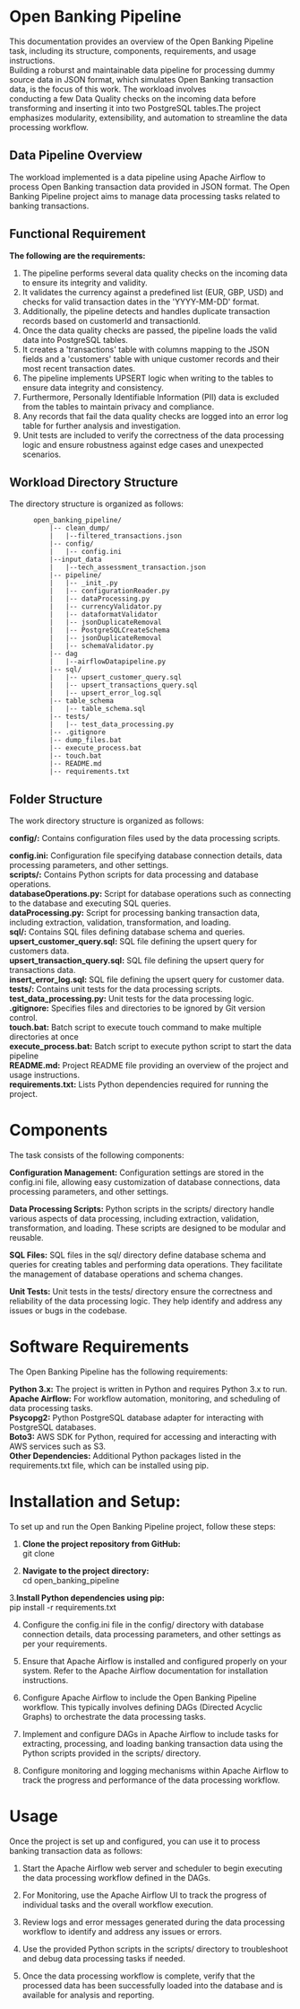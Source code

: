 # Open Banking Pipeline
This documentation provides an overview of the Open Banking Pipeline task, including its structure, components, requirements, and usage instructions.<br>
Building a roburst and maintainable data pipeline for processing dummy source data in JSON format, which simulates Open Banking transaction data, is the focus of this work. The workload involves<br> conducting a few Data Quality checks on the incoming data before transforming and inserting it into two PostgreSQL tables.The project emphasizes modularity, extensibility, and automation to streamline the data processing workflow.<br>

##  Data Pipeline Overview
The workload implemented is a data pipeline using Apache Airflow to process Open Banking transaction data provided in JSON format. The Open Banking Pipeline project aims to manage data processing tasks related to banking transactions.<br>

## Functional Requirement

**The following are the requirements:** <br>
1. The pipeline performs several data quality checks on the incoming data to ensure its integrity and validity.<br>
2. It validates the currency against a predefined list (EUR, GBP, USD) and checks for valid transaction dates in the 'YYYY-MM-DD' format.<br>
3. Additionally, the pipeline detects and handles duplicate transaction records based on customerId and transactionId.<br>
4. Once the data quality checks are passed, the pipeline loads the valid data into PostgreSQL tables.<br>
5. It creates a 'transactions' table with columns mapping to the JSON fields and a 'customers' table with unique customer records and their most recent transaction dates.<br>
6. The pipeline implements UPSERT logic when writing to the tables to ensure data integrity and consistency.<br>
7. Furthermore, Personally Identifiable Information (PII) data is excluded from the tables to maintain privacy and compliance.<br>
8. Any records that fail the data quality checks are logged into an error log table for further analysis and investigation.<br>
9. Unit tests are included to verify the correctness of the data processing logic and ensure robustness against edge cases and unexpected scenarios.<br>


## Workload Directory Structure
The directory structure is organized as follows:

          open_banking_pipeline/
              |-- clean_dump/
              |   |--filtered_transactions.json
              |-- config/
              |   |-- config.ini
              |--input_data
              |   |--tech_assessment_transaction.json
              |-- pipeline/
              |   |-- _init_.py
              |   |-- configurationReader.py
              |   |-- dataProcessing.py
              |   |-- currencyValidator.py
              |   |-- dataformatValidator
              |   |-- jsonDuplicateRemoval
              |   |-- PostgreSQLCreateSchema
              |   |-- jsonDuplicateRemoval
              |   |-- schemaValidator.py
              |-- dag
              |   |--airflowDatapipeline.py
              |-- sql/
              |   |-- upsert_customer_query.sql
              |   |-- upsert_transactions_query.sql
              |   |-- upsert_error_log.sql
              |-- table_schema
              |   |-- table_schema.sql
              |-- tests/
              |   |-- test_data_processing.py
              |-- .gitignore
              |-- dump_files.bat
              |-- execute_process.bat
              |-- touch.bat
              |-- README.md
              |-- requirements.txt
              

## Folder Structure
The work directory structure is organized as follows:<br>

**config/:** Contains configuration files used by the data processing scripts.<br>

**config.ini:** Configuration file specifying database connection details, data processing parameters, and other settings.<br>
**scripts/:** Contains Python scripts for data processing and database operations.<br>
**databaseOperations.py:** Script for database operations such as connecting to the database and executing SQL queries.<br>
**dataProcessing.py:** Script for processing banking transaction data, including extraction, validation, transformation, and loading.<br>
**sql/:** Contains SQL files defining database schema and queries.<br>
**upsert_customer_query.sql:** SQL file defining the upsert query for customers data.<br>
**upsert_transaction_query.sql:** SQL file defining the upsert query for transactions data.<br>
**insert_error_log.sql:** SQL file defining the upsert query for customer data.<br>
**tests/:** Contains unit tests for the data processing scripts.<br>
**test_data_processing.py:** Unit tests for the data processing logic.<br>
**.gitignore:** Specifies files and directories to be ignored by Git version control.<br>
**touch.bat:** Batch script to execute touch command to make multiple directories at once<br>
**execute_process.bat:** Batch script to execute python script to start the data pipeline<br>
**README.md:** Project README file providing an overview of the project and usage instructions.<br>
**requirements.txt:** Lists Python dependencies required for running the project.<br>


# Components
The task consists of the following components:<br>

**Configuration Management:** Configuration settings are stored in the config.ini file, allowing easy customization of database connections, data processing parameters, and other settings.<br>

**Data Processing Scripts:** Python scripts in the scripts/ directory handle various aspects of data processing, including extraction, validation, transformation, and loading. These scripts are designed to be modular and reusable.<br>

**SQL Files:** SQL files in the sql/ directory define database schema and queries for creating tables and performing data operations. They facilitate the management of database operations and schema changes.<br>

**Unit Tests:** Unit tests in the tests/ directory ensure the correctness and reliability of the data processing logic. They help identify and address any issues or bugs in the codebase.<br>

# Software Requirements
The Open Banking Pipeline has the following requirements:<br>

**Python 3.x:** The project is written in Python and requires Python 3.x to run.<br>
**Apache Airflow:** For workflow automation, monitoring, and scheduling of data processing tasks.<br>
**Psycopg2:** Python PostgreSQL database adapter for interacting with PostgreSQL databases.<br>
**Boto3:** AWS SDK for Python, required for accessing and interacting with AWS services such as S3.<br>
**Other Dependencies:** Additional Python packages listed in the requirements.txt file, which can be installed using pip.<br>

# Installation and Setup:
To set up and run the Open Banking Pipeline project, follow these steps:<br>

1. **Clone the project repository from GitHub:** <br>
   git clone <repository-url><br>
          


2. **Navigate to the project directory:** <br>
   cd open_banking_pipeline<br>
          


 3.**Install Python dependencies using pip:** <br>
   pip install -r requirements.txt<br>
          
4. Configure the config.ini file in the config/ directory with database connection details, data processing parameters, and other settings as per your requirements.<br>

5. Ensure that Apache Airflow is installed and configured properly on your system. Refer to the Apache Airflow documentation for installation instructions.<br>

6. Configure Apache Airflow to include the Open Banking Pipeline workflow. This typically involves defining DAGs (Directed Acyclic Graphs) to orchestrate the data processing tasks.<br>

7. Implement and configure DAGs in Apache Airflow to include tasks for extracting, processing, and loading banking transaction data using the Python scripts provided in the scripts/ directory.<br>

8. Configure monitoring and logging mechanisms within Apache Airflow to track the progress and performance of the data processing workflow.<br>

# Usage<br>
Once the project is set up and configured, you can use it to process banking transaction data as follows:<br>

1. Start the Apache Airflow web server and scheduler to begin executing the data processing workflow defined in the DAGs.<br>

2. For Monitoring, use the Apache Airflow UI to track the progress of individual tasks and the overall workflow execution.<br>

3. Review logs and error messages generated during the data processing workflow to identify and address any issues or errors.<br>

4. Use the provided Python scripts in the scripts/ directory to troubleshoot and debug data processing tasks if needed.<br>

5. Once the data processing workflow is complete, verify that the processed data has been successfully loaded into the database and is available for analysis and reporting.<br>
